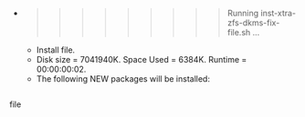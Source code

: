 * >>>>>>>>> Running inst-xtra-zfs-dkms-fix-file.sh ...
  * Install file.
  * Disk size = 7041940K. Space Used = 6384K. Runtime = 00:00:00:02.
  * The following NEW packages will be installed:
  ```bash
file
  ```
